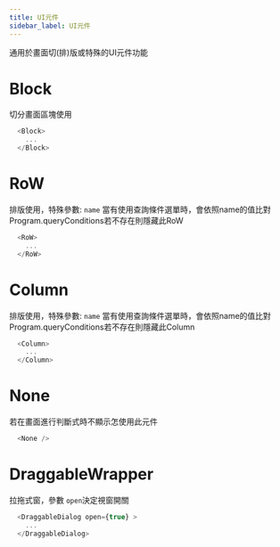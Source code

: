 ```yaml
---
title: UI元件
sidebar_label: UI元件
---
```

通用於畫面切(排)版或特殊的UI元件功能

# Block
切分畫面區塊使用
```javascript
  <Block>
    ...
  </Block>
```
# RoW
排版使用，特殊參數: `name` 當有使用查詢條件選單時，會依照name的值比對Program.queryConditions若不存在則隱藏此RoW
```javascript
  <RoW>
    ...
  </RoW>
```
# Column
排版使用，特殊參數: `name` 當有使用查詢條件選單時，會依照name的值比對Program.queryConditions若不存在則隱藏此Column
```javascript
  <Column>
    ...
  </Column>
```
# None
若在畫面進行判斷式時不顯示怎使用此元件
```javascript
  <None />
```
# DraggableWrapper
拉拖式窗，參數 `open`決定視窗開關
```javascript
  <DraggableDialog open={true} >
    ...
  </DraggableDialog>
```